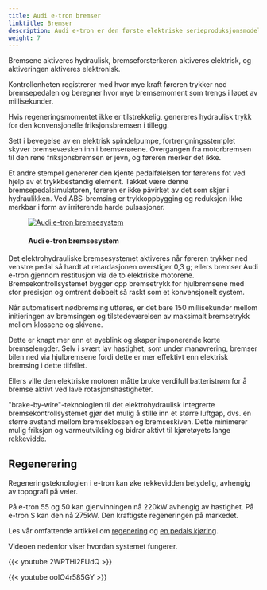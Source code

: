 ```yaml
---
title: Audi e-tron bremser
linktitle: Bremser
description: Audi e-tron er den første elektriske serieproduksjonsmodellen som bruker et elektrohydraulisk integrert bremsekontrollsystem. system.
weight: 7
---
```

<!-- markdownlint-disable MD033 -->

Bremsene aktiveres hydraulisk, bremseforsterkeren aktiveres elektrisk, og aktiveringen aktiveres elektronisk.

Kontrollenheten registrerer med hvor mye kraft føreren trykker ned bremsepedalen og beregner hvor mye bremsemoment som trengs i løpet av millisekunder.

Hvis regeneringsmomentet ikke er tilstrekkelig, genereres hydraulisk trykk for den konvensjonelle friksjonsbremsen i tillegg.

Sett i bevegelse av en elektrisk spindelpumpe, fortrengningsstemplet skyver bremsevæsken inn i bremserørene. Overgangen fra motorbremsen til den rene friksjonsbremsen er jevn, og føreren merker det ikke.

Et andre stempel genererer den kjente pedalfølelsen for førerens fot ved hjelp av et trykkbestandig element. Takket være denne bremsepedalsimulatoren, føreren er ikke påvirket av det som skjer i hydraulikken. Ved ABS-bremsing er trykkoppbygging og reduksjon ikke merkbar i form av irriterende harde pulsasjoner.

<figure>
    <a href="https://media.electrichasgoneaudi.net/multimedia/models/e-tron/drivetrain/brakes/brakesystem.jpg">
        <img src="https://media.electrichasgoneaudi.net/multimedia/models/e-tron/drivetrain/brakes/brakesystems.jpg" alt="Audi e-tron bremsesystem" title="Audi e-tron bremsesystem">
    </a>
    <figcaption><h4>Audi e-tron bremsesystem</h4></figcaption>
</figure>

Det elektrohydrauliske bremsesystemet aktiveres når føreren trykker ned venstre pedal så hardt at retardasjonen overstiger 0,3 g; ellers bremser Audi e-tron gjennom restitusjon via de to elektriske motorene. Bremsekontrollsystemet bygger opp bremsetrykk for hjulbremsene med stor presisjon og omtrent dobbelt så raskt som et konvensjonelt system.

Når automatisert nødbremsing utføres, er det bare 150 millisekunder mellom initieringen av bremsingen og tilstedeværelsen av maksimalt bremsetrykk mellom klossene og skivene.

Dette er knapt mer enn et øyeblink og skaper imponerende korte bremselengder. Selv i svært lav hastighet, som under manøvrering, bremser bilen ned via hjulbremsene fordi dette er mer effektivt enn elektrisk bremsing i dette tilfellet.

Ellers ville den elektriske motoren måtte bruke verdifull batteristrøm for å bremse aktivt ved lave rotasjonshastigheter.

"brake-by-wire"-teknologien til det elektrohydraulisk integrerte bremsekontrollsystemet gjør det mulig å stille inn et større luftgap, dvs. en større avstand mellom bremseklossen og bremseskiven. Dette minimerer mulig friksjon og varmeutvikling og bidrar aktivt til kjøretøyets lange rekkevidde.

## Regenerering

Regeneringsteknologien i e-tron kan øke rekkevidden betydelig, avhengig av topografi på veier.

På e-tron 55 og 50 kan gjenvinningen nå 220kW avhengig av hastighet. På e-tron S kan den nå 275kW. Den kraftigste regeneringen på markedet.

Les vår omfattende artikkel om [regenering](../../../../guides/regen) og [en pedals kjøring](../../../../guides/onepedaldriving/).

Videoen nedenfor viser hvordan systemet fungerer.

{{< youtube 2WPTHi2FUdQ >}}

{{< youtube ooIO4r585GY >}}

